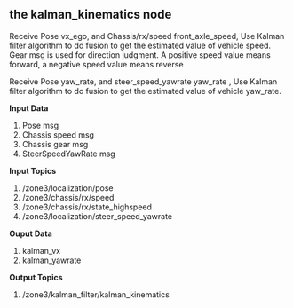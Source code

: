 ## the kalman_kinematics node

Receive Pose vx_ego, and Chassis/rx/speed front_axle_speed, Use Kalman filter algorithm to do fusion to get the estimated value of vehicle speed. Gear msg is used for direction judgment. A positive speed value means forward, a negative speed value means reverse

Receive Pose yaw_rate, and steer_speed_yawrate yaw_rate , Use Kalman filter algorithm to do fusion to get the estimated value of vehicle yaw_rate.


**Input Data**

1. Pose msg
2. Chassis speed msg
3. Chassis gear msg
4. SteerSpeedYawRate msg

**Input Topics**

1. /zone3/localization/pose
2. /zone3/chassis/rx/speed
3. /zone3/chassis/rx/state_highspeed
4. /zone3/localization/steer_speed_yawrate

**Ouput Data**

1. kalman_vx
2. kalman_yawrate

**Output Topics**

1. /zone3/kalman_filter/kalman_kinematics
